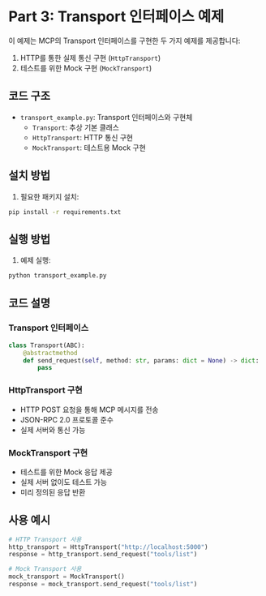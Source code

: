 # Part 3: Transport 인터페이스 예제

이 예제는 MCP의 Transport 인터페이스를 구현한 두 가지 예제를 제공합니다:
1. HTTP를 통한 실제 통신 구현 (`HttpTransport`)
2. 테스트를 위한 Mock 구현 (`MockTransport`)

## 코드 구조

- `transport_example.py`: Transport 인터페이스와 구현체
  - `Transport`: 추상 기본 클래스
  - `HttpTransport`: HTTP 통신 구현
  - `MockTransport`: 테스트용 Mock 구현

## 설치 방법

1. 필요한 패키지 설치:
```bash
pip install -r requirements.txt
```

## 실행 방법

1. 예제 실행:
```bash
python transport_example.py
```

## 코드 설명

### Transport 인터페이스
```python
class Transport(ABC):
    @abstractmethod
    def send_request(self, method: str, params: dict = None) -> dict:
        pass
```

### HttpTransport 구현
- HTTP POST 요청을 통해 MCP 메시지를 전송
- JSON-RPC 2.0 프로토콜 준수
- 실제 서버와 통신 가능

### MockTransport 구현
- 테스트를 위한 Mock 응답 제공
- 실제 서버 없이도 테스트 가능
- 미리 정의된 응답 반환

## 사용 예시

```python
# HTTP Transport 사용
http_transport = HttpTransport("http://localhost:5000")
response = http_transport.send_request("tools/list")

# Mock Transport 사용
mock_transport = MockTransport()
response = mock_transport.send_request("tools/list")
``` 